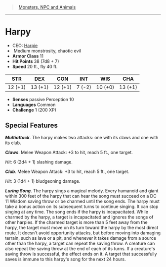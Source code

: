 ﻿---
!MonsterItem
Family: MonsterVO
Type: monstrosity
Size: Medium
Alignment: chaotic evil
ArmorClass: 11
HitPoints: 38 (7d8 + 7)
Speed: 20 ft., fly 40 ft.
Strength: 12 (+1)
Dexterity: 13 (+1)
Constitution: 12 (+1)
Intelligence: ' 7 (-2)'
Wisdom: 10 (+0)
Charisma: 13 (+1)
Senses: passive Perception 10
Languages: Common
Challenge: 1 (200 XP)
Id: monsters_vo.md#harpy
ParentLink: monsters_vo.md#monsters-npc-and-animals
Name: Harpy
ParentName: Monsters, NPC and Animals
NameLevel: 1
AltName: '[Harpie](hd_monsters_harpie.md)'
Attributes:
  Name: Harpy
  Markdown: >+
    # <!--Name-->Harpy<!--/Name-->


    - CEO: <!--AltName-->[Harpie](hd_monsters_harpie.md)<!--/AltName-->

    -  <!--Size-->Medium<!--/Size--> <!--Type-->monstrosity<!--/Type-->, <!--Alignment-->chaotic evil<!--/Alignment-->

    - **Armor Class** <!--ArmorClass-->11<!--/ArmorClass-->

    - **Hit Points** <!--HitPoints-->38 (7d8 + 7)<!--/HitPoints-->

    - **Speed** <!--Speed-->20 ft., fly 40 ft.<!--/Speed-->


    |STR|DEX|CON|INT|WIS|CHA|

    |---|---|---|---|---|---|

    |<!--Strength-->12 (+1)<!--/Strength-->|<!--Dexterity-->13 (+1)<!--/Dexterity-->|<!--Constitution-->12 (+1)<!--/Constitution-->|<!--Intelligence--> 7 (-2)<!--/Intelligence-->|<!--Wisdom-->10 (+0)<!--/Wisdom-->|<!--Charisma-->13 (+1)<!--/Charisma-->|


    - **Senses** <!--Senses-->passive Perception 10<!--/Senses-->

    - **Languages** <!--Languages-->Common<!--/Languages-->

    - **Challenge** <!--Challenge-->1 (200 XP)<!--/Challenge-->


    ## Special Features


    **_Multiattack_**. The harpy makes two attacks: one with its claws and one with its club.


    **_Claws_**. Melee Weapon Attack: +3 to hit, reach 5 ft., one target.


    _Hit_: 6 (2d4 + 1) slashing damage.


    **_Club_**. Melee Weapon Attack: +3 to hit, reach 5 ft., one target.


    _Hit_: 3 (1d4 + 1) bludgeoning damage.


    **_Luring Song_**. The harpy sings a magical melody. Every humanoid and giant within 300 feet of the harpy that can hear the song must succeed on a DC 11 Wisdom saving throw or be charmed until the song ends. The harpy must take a bonus action on its subsequent turns to continue singing. It can stop singing at any time. The song ends if the harpy is incapacitated. While charmed by the harpy, a target is incapacitated and ignores the songs of other harpies. If the charmed target is more than 5 feet away from the harpy, the target must move on its turn toward the harpy by the most direct route. It doesn't avoid opportunity attacks, but before moving into damaging terrain, such as lava or a pit, and whenever it takes damage from a source other than the harpy, a target can repeat the saving throw. A creature can also repeat the saving throw at the end of each of its turns. If a creature's saving throw is successful, the effect ends on it. A target that successfully saves is immune to this harpy's song for the next 24 hours.

  AltName: '[Harpie](hd_monsters_harpie.md)'
  Size: Medium
  Type: monstrosity
  Alignment: chaotic evil
  ArmorClass: 11
  HitPoints: 38 (7d8 + 7)
  Speed: 20 ft., fly 40 ft.
  Strength: 12 (+1)
  Dexterity: 13 (+1)
  Constitution: 12 (+1)
  Intelligence: ' 7 (-2)'
  Wisdom: 10 (+0)
  Charisma: 13 (+1)
  Senses: passive Perception 10
  Languages: Common
  Challenge: 1 (200 XP)
AttributesDictionary: >+
  Name: Harpy

  Markdown: >+

    # <!--Name-->Harpy<!--/Name-->





    - CEO: <!--AltName-->[Harpie](hd_monsters_harpie.md)<!--/AltName-->



    -  <!--Size-->Medium<!--/Size--> <!--Type-->monstrosity<!--/Type-->, <!--Alignment-->chaotic evil<!--/Alignment-->



    - **Armor Class** <!--ArmorClass-->11<!--/ArmorClass-->



    - **Hit Points** <!--HitPoints-->38 (7d8 + 7)<!--/HitPoints-->



    - **Speed** <!--Speed-->20 ft., fly 40 ft.<!--/Speed-->





    |STR|DEX|CON|INT|WIS|CHA|



    |---|---|---|---|---|---|



    |<!--Strength-->12 (+1)<!--/Strength-->|<!--Dexterity-->13 (+1)<!--/Dexterity-->|<!--Constitution-->12 (+1)<!--/Constitution-->|<!--Intelligence--> 7 (-2)<!--/Intelligence-->|<!--Wisdom-->10 (+0)<!--/Wisdom-->|<!--Charisma-->13 (+1)<!--/Charisma-->|





    - **Senses** <!--Senses-->passive Perception 10<!--/Senses-->



    - **Languages** <!--Languages-->Common<!--/Languages-->



    - **Challenge** <!--Challenge-->1 (200 XP)<!--/Challenge-->





    ## Special Features





    **_Multiattack_**. The harpy makes two attacks: one with its claws and one with its club.





    **_Claws_**. Melee Weapon Attack: +3 to hit, reach 5 ft., one target.





    _Hit_: 6 (2d4 + 1) slashing damage.





    **_Club_**. Melee Weapon Attack: +3 to hit, reach 5 ft., one target.





    _Hit_: 3 (1d4 + 1) bludgeoning damage.





    **_Luring Song_**. The harpy sings a magical melody. Every humanoid and giant within 300 feet of the harpy that can hear the song must succeed on a DC 11 Wisdom saving throw or be charmed until the song ends. The harpy must take a bonus action on its subsequent turns to continue singing. It can stop singing at any time. The song ends if the harpy is incapacitated. While charmed by the harpy, a target is incapacitated and ignores the songs of other harpies. If the charmed target is more than 5 feet away from the harpy, the target must move on its turn toward the harpy by the most direct route. It doesn't avoid opportunity attacks, but before moving into damaging terrain, such as lava or a pit, and whenever it takes damage from a source other than the harpy, a target can repeat the saving throw. A creature can also repeat the saving throw at the end of each of its turns. If a creature's saving throw is successful, the effect ends on it. A target that successfully saves is immune to this harpy's song for the next 24 hours.



  AltName: '[Harpie](hd_monsters_harpie.md)'

  Size: Medium

  Type: monstrosity

  Alignment: chaotic evil

  ArmorClass: 11

  HitPoints: 38 (7d8 + 7)

  Speed: 20 ft., fly 40 ft.

  Strength: 12 (+1)

  Dexterity: 13 (+1)

  Constitution: 12 (+1)

  Intelligence: ' 7 (-2)'

  Wisdom: 10 (+0)

  Charisma: 13 (+1)

  Senses: passive Perception 10

  Languages: Common

  Challenge: 1 (200 XP)

---
> [Monsters, NPC and Animals](srd_monsters.md)

---

# Harpy

- CEO: [Harpie](hd_monsters_harpie.md)
-  Medium monstrosity, chaotic evil
- **Armor Class** 11
- **Hit Points** 38 (7d8 + 7)
- **Speed** 20 ft., fly 40 ft.

|STR|DEX|CON|INT|WIS|CHA|
|---|---|---|---|---|---|
|12 (+1)|13 (+1)|12 (+1)| 7 (-2)|10 (+0)|13 (+1)|

- **Senses** passive Perception 10
- **Languages** Common
- **Challenge** 1 (200 XP)

## Special Features

**_Multiattack_**. The harpy makes two attacks: one with its claws and one with its club.

**_Claws_**. Melee Weapon Attack: +3 to hit, reach 5 ft., one target.

_Hit_: 6 (2d4 + 1) slashing damage.

**_Club_**. Melee Weapon Attack: +3 to hit, reach 5 ft., one target.

_Hit_: 3 (1d4 + 1) bludgeoning damage.

**_Luring Song_**. The harpy sings a magical melody. Every humanoid and giant within 300 feet of the harpy that can hear the song must succeed on a DC 11 Wisdom saving throw or be charmed until the song ends. The harpy must take a bonus action on its subsequent turns to continue singing. It can stop singing at any time. The song ends if the harpy is incapacitated. While charmed by the harpy, a target is incapacitated and ignores the songs of other harpies. If the charmed target is more than 5 feet away from the harpy, the target must move on its turn toward the harpy by the most direct route. It doesn't avoid opportunity attacks, but before moving into damaging terrain, such as lava or a pit, and whenever it takes damage from a source other than the harpy, a target can repeat the saving throw. A creature can also repeat the saving throw at the end of each of its turns. If a creature's saving throw is successful, the effect ends on it. A target that successfully saves is immune to this harpy's song for the next 24 hours.

